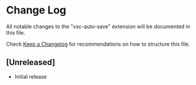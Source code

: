# Change Log

All notable changes to the "vsc-auto-save" extension will be documented in this file.

Check [Keep a Changelog](http://keepachangelog.com/) for recommendations on how to structure this file.

## [Unreleased]

- Initial release